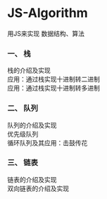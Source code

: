 # JS-Algorithm
用JS来实现 数据结构、算法

### 一、 栈

栈的介绍及实现   
应用：通过栈实现十进制转二进制  
应用：通过栈实现十进制转多进制

### 二、 队列

队列的介绍及实现   
优先级队列  
循环队列及其应用：击鼓传花

### 三、 链表

链表的介绍及实现  
双向链表的介绍及实现  